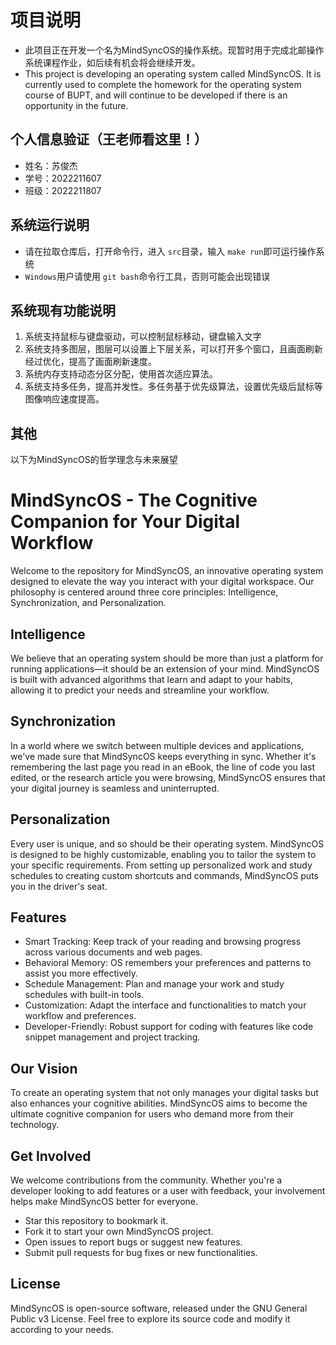 # 项目说明

- 此项目正在开发一个名为MindSyncOS的操作系统。现暂时用于完成北邮操作系统课程作业，如后续有机会将会继续开发。
- This project is developing an operating system called MindSyncOS. It is currently used to complete the homework for the operating system course of BUPT, and will continue to be developed if there is an opportunity in the future.

## 个人信息验证（王老师看这里！）

- 姓名：苏俊杰
- 学号：2022211607
- 班级：2022211807

## 系统运行说明

- 请在拉取仓库后，打开命令行，进入 `src`目录，输入 `make run`即可运行操作系统
- `Windows`用户请使用 `git bash`命令行工具，否则可能会出现错误

## 系统现有功能说明

1. 系统支持鼠标与键盘驱动，可以控制鼠标移动，键盘输入文字
2. 系统支持多图层，图层可以设置上下层关系，可以打开多个窗口，且画面刷新经过优化，提高了画面刷新速度。
3. 系统内存支持动态分区分配，使用首次适应算法。
4. 系统支持多任务，提高并发性。多任务基于优先级算法，设置优先级后鼠标等图像响应速度提高。

## 其他

以下为MindSyncOS的哲学理念与未来展望

# MindSyncOS - The Cognitive Companion for Your Digital Workflow

Welcome to the repository for MindSyncOS, an innovative operating system designed to elevate the way you interact with your digital workspace. Our philosophy is centered around three core principles: Intelligence, Synchronization, and Personalization.

## Intelligence

We believe that an operating system should be more than just a platform for running applications—it should be an extension of your mind. MindSyncOS is built with advanced algorithms that learn and adapt to your habits, allowing it to predict your needs and streamline your workflow.

## Synchronization

In a world where we switch between multiple devices and applications, we've made sure that MindSyncOS keeps everything in sync. Whether it's remembering the last page you read in an eBook, the line of code you last edited, or the research article you were browsing, MindSyncOS ensures that your digital journey is seamless and uninterrupted.

## Personalization

Every user is unique, and so should be their operating system. MindSyncOS is designed to be highly customizable, enabling you to tailor the system to your specific requirements. From setting up personalized work and study schedules to creating custom shortcuts and commands, MindSyncOS puts you in the driver's seat.

## Features

- Smart Tracking: Keep track of your reading and browsing progress across various documents and web pages.
- Behavioral Memory: OS remembers your preferences and patterns to assist you more effectively.
- Schedule Management: Plan and manage your work and study schedules with built-in tools.
- Customization: Adapt the interface and functionalities to match your workflow and preferences.
- Developer-Friendly: Robust support for coding with features like code snippet management and project tracking.

## Our Vision

To create an operating system that not only manages your digital tasks but also enhances your cognitive abilities. MindSyncOS aims to become the ultimate cognitive companion for users who demand more from their technology.

## Get Involved

We welcome contributions from the community. Whether you're a developer looking to add features or a user with feedback, your involvement helps make MindSyncOS better for everyone.

- Star this repository to bookmark it.
- Fork it to start your own MindSyncOS project.
- Open issues to report bugs or suggest new features.
- Submit pull requests for bug fixes or new functionalities.

## License

MindSyncOS is open-source software, released under the GNU General Public v3 License. Feel free to explore its source code and modify it according to your needs.
